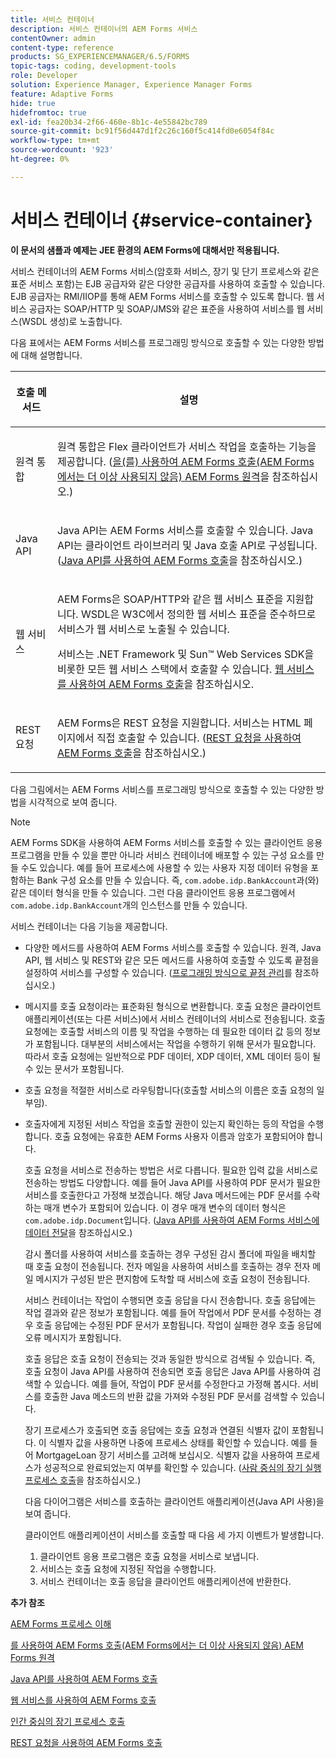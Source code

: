 ```yaml
---
title: 서비스 컨테이너
description: 서비스 컨테이너의 AEM Forms 서비스
contentOwner: admin
content-type: reference
products: SG_EXPERIENCEMANAGER/6.5/FORMS
topic-tags: coding, development-tools
role: Developer
solution: Experience Manager, Experience Manager Forms
feature: Adaptive Forms
hide: true
hidefromtoc: true
exl-id: fea20b34-2f66-460e-8b1c-4e55842bc789
source-git-commit: bc91f56d447d1f2c26c160f5c414fd0e6054f84c
workflow-type: tm+mt
source-wordcount: '923'
ht-degree: 0%

---
```


# 서비스 컨테이너 {#service-container}

**이 문서의 샘플과 예제는 JEE 환경의 AEM Forms에 대해서만 적용됩니다.**

서비스 컨테이너의 AEM Forms 서비스(암호화 서비스, 장기 및 단기 프로세스와 같은 표준 서비스 포함)는 EJB 공급자와 같은 다양한 공급자를 사용하여 호출할 수 있습니다. EJB 공급자는 RMI/IIOP를 통해 AEM Forms 서비스를 호출할 수 있도록 합니다. 웹 서비스 공급자는 SOAP/HTTP 및 SOAP/JMS와 같은 표준을 사용하여 서비스를 웹 서비스(WSDL 생성)로 노출합니다.

다음 표에서는 AEM Forms 서비스를 프로그래밍 방식으로 호출할 수 있는 다양한 방법에 대해 설명합니다.

<table>
 <thead>
  <tr>
   <th><p>호출 메서드</p></th>
   <th><p>설명</p></th>
  </tr>
 </thead>
 <tbody>
  <tr>
   <td><p>원격 통합</p></td>
   <td><p>원격 통합은 Flex 클라이언트가 서비스 작업을 호출하는 기능을 제공합니다. (<a href="/help/forms/developing/invoking-aem-forms-using-remoting.md#invoking-aem-forms-using-remoting">을(를) 사용하여 AEM Forms 호출(AEM Forms에서는 더 이상 사용되지 않음) AEM Forms 원격</a>을 참조하십시오.)</p></td>
  </tr>
  <tr>
   <td><p>Java API</p></td>
   <td><p>Java API는 AEM Forms 서비스를 호출할 수 있습니다. Java API는 클라이언트 라이브러리 및 Java 호출 API로 구성됩니다. (<a href="/help/forms/developing/invoking-aem-forms-using-java.md#invoking-aem-forms-using-the-java-api">Java API를 사용하여 AEM Forms 호출</a>을 참조하십시오.)</p></td>
  </tr>
  <tr>
   <td><p>웹 서비스</p></td>
   <td><p>AEM Forms은 SOAP/HTTP와 같은 웹 서비스 표준을 지원합니다. WSDL은 W3C에서 정의한 웹 서비스 표준을 준수하므로 서비스가 웹 서비스로 노출될 수 있습니다.</p><p>서비스는 .NET Framework 및 Sun™ Web Services SDK을 비롯한 모든 웹 서비스 스택에서 호출할 수 있습니다. <a href="/help/forms/developing/invoking-aem-forms-using-web.md#invoking-aem-forms-using-web-services">웹 서비스를 사용하여 AEM Forms 호출</a>을 참조하십시오.</p></td>
  </tr>
  <tr>
   <td><p>REST 요청</p></td>
   <td><p>AEM Forms은 REST 요청을 지원합니다. 서비스는 HTML 페이지에서 직접 호출할 수 있습니다. (<a href="/help/forms/developing/invoking-aem-forms-using-rest.md#invoking-aem-forms-using-rest-requests">REST 요청을 사용하여 AEM Forms 호출</a>을 참조하십시오.)</p></td>
  </tr>
 </tbody>
</table>

다음 그림에서는 AEM Forms 서비스를 프로그래밍 방식으로 호출할 수 있는 다양한 방법을 시각적으로 보여 줍니다.

>[!NOTE]
>
>AEM Forms SDK을 사용하여 AEM Forms 서비스를 호출할 수 있는 클라이언트 응용 프로그램을 만들 수 있을 뿐만 아니라 서비스 컨테이너에 배포할 수 있는 구성 요소를 만들 수도 있습니다. 예를 들어 프로세스에 사용할 수 있는 사용자 지정 데이터 유형을 포함하는 Bank 구성 요소를 만들 수 있습니다. 즉, `com.adobe.idp.BankAccount`과(와) 같은 데이터 형식을 만들 수 있습니다. 그런 다음 클라이언트 응용 프로그램에서 `com.adobe.idp.BankAccount`개의 인스턴스를 만들 수 있습니다.

서비스 컨테이너는 다음 기능을 제공합니다.

* 다양한 메서드를 사용하여 AEM Forms 서비스를 호출할 수 있습니다. 원격, Java API, 웹 서비스 및 REST와 같은 모든 메서드를 사용하여 호출할 수 있도록 끝점을 설정하여 서비스를 구성할 수 있습니다. ([프로그래밍 방식으로 끝점 관리](/help/forms/developing/programmatically-endpoints.md#programmatically-managing-endpoints)를 참조하십시오.)
* 메시지를 호출 요청이라는 표준화된 형식으로 변환합니다. 호출 요청은 클라이언트 애플리케이션(또는 다른 서비스)에서 서비스 컨테이너의 서비스로 전송됩니다. 호출 요청에는 호출할 서비스의 이름 및 작업을 수행하는 데 필요한 데이터 값 등의 정보가 포함됩니다. 대부분의 서비스에서는 작업을 수행하기 위해 문서가 필요합니다. 따라서 호출 요청에는 일반적으로 PDF 데이터, XDP 데이터, XML 데이터 등이 될 수 있는 문서가 포함됩니다.
* 호출 요청을 적절한 서비스로 라우팅합니다(호출할 서비스의 이름은 호출 요청의 일부임).
* 호출자에게 지정된 서비스 작업을 호출할 권한이 있는지 확인하는 등의 작업을 수행합니다. 호출 요청에는 유효한 AEM Forms 사용자 이름과 암호가 포함되어야 합니다.

  호출 요청을 서비스로 전송하는 방법은 서로 다릅니다. 필요한 입력 값을 서비스로 전송하는 방법도 다양합니다. 예를 들어 Java API를 사용하여 PDF 문서가 필요한 서비스를 호출한다고 가정해 보겠습니다. 해당 Java 메서드에는 PDF 문서를 수락하는 매개 변수가 포함되어 있습니다. 이 경우 매개 변수의 데이터 형식은 `com.adobe.idp.Document`입니다. ([Java API를 사용하여 AEM Forms 서비스에 데이터 전달](/help/forms/developing/invoking-aem-forms-using-java.md#passing-data-to-aem-forms-services-using-the-java-api)을 참조하십시오.)

  감시 폴더를 사용하여 서비스를 호출하는 경우 구성된 감시 폴더에 파일을 배치할 때 호출 요청이 전송됩니다. 전자 메일을 사용하여 서비스를 호출하는 경우 전자 메일 메시지가 구성된 받은 편지함에 도착할 때 서비스에 호출 요청이 전송됩니다.

  서비스 컨테이너는 작업이 수행되면 호출 응답을 다시 전송합니다. 호출 응답에는 작업 결과와 같은 정보가 포함됩니다. 예를 들어 작업에서 PDF 문서를 수정하는 경우 호출 응답에는 수정된 PDF 문서가 포함됩니다. 작업이 실패한 경우 호출 응답에 오류 메시지가 포함됩니다.

  호출 응답은 호출 요청이 전송되는 것과 동일한 방식으로 검색될 수 있습니다. 즉, 호출 요청이 Java API를 사용하여 전송되면 호출 응답은 Java API를 사용하여 검색할 수 있습니다. 예를 들어, 작업이 PDF 문서를 수정한다고 가정해 봅시다. 서비스를 호출한 Java 메소드의 반환 값을 가져와 수정된 PDF 문서를 검색할 수 있습니다.

  장기 프로세스가 호출되면 호출 응답에는 호출 요청과 연결된 식별자 값이 포함됩니다. 이 식별자 값을 사용하면 나중에 프로세스 상태를 확인할 수 있습니다. 예를 들어 MortgageLoan 장기 서비스를 고려해 보십시오. 식별자 값을 사용하여 프로세스가 성공적으로 완료되었는지 여부를 확인할 수 있습니다. ([사람 중심의 장기 실행 프로세스 호출](/help/forms/developing/invoking-human-centric-long-lived.md#invoking-human-centric-long-lived-processes)을 참조하십시오.)

  다음 다이어그램은 서비스를 호출하는 클라이언트 애플리케이션(Java API 사용)을 보여 줍니다.

  클라이언트 애플리케이션이 서비스를 호출할 때 다음 세 가지 이벤트가 발생합니다.

   1. 클라이언트 응용 프로그램은 호출 요청을 서비스로 보냅니다.
   1. 서비스는 호출 요청에 지정된 작업을 수행합니다.
   1. 서비스 컨테이너는 호출 응답을 클라이언트 애플리케이션에 반환한다.

**추가 참조**

[AEM Forms 프로세스 이해](/help/forms/developing/aem-forms-processes.md#understanding-aem-forms-processes)

[를 사용하여 AEM Forms 호출(AEM Forms에서는 더 이상 사용되지 않음) AEM Forms 원격](/help/forms/developing/invoking-aem-forms-using-remoting.md#invoking-aem-forms-using-remoting)

[Java API를 사용하여 AEM Forms 호출](/help/forms/developing/invoking-aem-forms-using-java.md#invoking-aem-forms-using-the-java-api)

[웹 서비스를 사용하여 AEM Forms 호출](/help/forms/developing/invoking-aem-forms-using-web.md#invoking-aem-forms-using-web-services)

[인간 중심의 장기 프로세스 호출](/help/forms/developing/invoking-human-centric-long-lived.md#invoking-human-centric-long-lived-processes)

[REST 요청을 사용하여 AEM Forms 호출](/help/forms/developing/invoking-aem-forms-using-rest.md#invoking-aem-forms-using-rest-requests)
